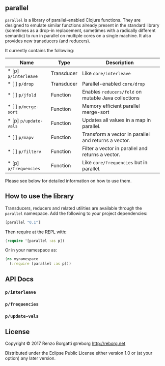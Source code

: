 ## parallel

`parallel` is a library of parallel-enabled Clojure functions. They are designed to emulate similar functions already
present in the standard library (sometimes as a drop-in replacement, sometimes with a radically different semantic) to run
in parallel on multiple cores on a single machine. It also provides new transducers (and reducers).

It currently contains the following:

Name                  | Type         | Description
-------------------   | ------------ | ---------------------------------------------------
* [p] `p/interleave`  | Transducer   | Like `core/interleave`
* [ ] `p/drop`        | Transducer   | Parallel-enabled `core/drop`
* [ ] `p/jfold`       | Function     | Enables `reducers/fold` on mutable Java collections
* [ ] `p/merge-sort`  | Function     | Memory efficient parallel merge-sort
* [p] `p/update-vals` | Function     | Updates all values in a map in parallel.
* [ ] `p/mapv`        | Function     | Transform a vector in parallel and returns a vector.
* [ ] `p/filterv`     | Function     | Filter a vector in parallel and returns a vector.
* [p] `p/frequencies` | Function     | Like `core/frequencies` but in parallel.

Please see below for detailed information on how to use them.

## How to use the library

Transducers, reducers and related utilities are available through the `parallel` namespace.
Add the following to your project dependencies:

```clojure
[parallel "0.1"]
```

Then require at the REPL with:

```clojure
(require '[parallel :as p])
```

Or in your namespace as:

```clojure
(ns mynamespace
  (:require [parallel :as p]))
```

## API Docs

### `p/interleave`

### `p/frequencies`

### `p/update-vals`

## License

Copyright © 2017 Renzo Borgatti @reborg http://reborg.net

Distributed under the Eclipse Public License either version 1.0 or (at
your option) any later version.
